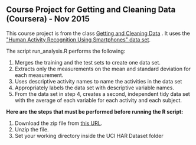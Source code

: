 ## Course Project for Getting and Cleaning Data (Coursera) - Nov 2015

This course project is from the class [Getting and Cleaning Data](https://www.coursera.org/course/getdata) . 
It uses the ["Human Activity Recognition Using Smartphones" data set](http://archive.ics.uci.edu/ml/datasets/Human+Activity+Recognition+Using+Smartphones).

The script run_analysis.R performs the following:
1. Merges the training and the test sets to create one data set.
2. Extracts only the measurements on the mean and standard deviation for each measurement. 
3. Uses descriptive activity names to name the activities in the data set
4. Appropriately labels the data set with descriptive variable names. 
5. From the data set in step 4, creates a second, independent tidy data set with the average of each variable for each activity and each subject.

**Here are the steps that must be performed before running the R script:**

1. Download the zip file from [this URL](https://d396qusza40orc.cloudfront.net/getdata%2Fprojectfiles%2FUCI%20HAR%20Dataset.zip).
2. Unzip the file.
3. Set your working directory inside the UCI HAR Dataset folder



